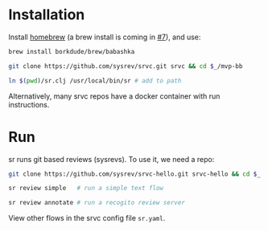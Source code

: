 # Installation
Install [homebrew](https://brew.sh) (a brew install is coming in [#7](https://github.com/sysrev/srvc/issues/7)), and use:

```sh
brew install borkdude/brew/babashka
```
```sh
git clone https://github.com/sysrev/srvc.git srvc && cd $_/mvp-bb
```
```sh
ln $(pwd)/sr.clj /usr/local/bin/sr # add to path
```

Alternatively, many srvc repos have a docker container with run instructions.
# Run
sr runs git based reviews (sysrevs). To use it, we need a repo:
```sh
git clone https://github.com/sysrev/srvc-hello.git srvc-hello && cd $_
```
```sh
sr review simple   # run a simple text flow 
```
```sh
sr review annotate # run a recogito review server 
```
View other flows in the srvc config file `sr.yaml`. 
